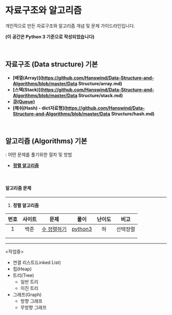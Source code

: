 # 자료구조와 알고리즘
개인적으로 만든 자료구조와 알고리즘 개념 및 문제 가이드라인입니다.

**(이 공간은 Python 3 기준으로 작성되었습니다)**

<br>

## 자료구조 (Data structure) 기본

- **[배열(Array)](https://github.com/Hanswind/Data-Structure-and-Algorithms/blob/master/Data Structure/array.md)**
- **[스택(Stack)](https://github.com/Hanswind/Data-Structure-and-Algorithms/blob/master/Data Structure/stack.md)**
- **[큐(Queue)](https://charincoding.com/2-큐/)**
- **[해쉬(Hash) - dict자료형](https://github.com/Hanswind/Data-Structure-and-Algorithms/blob/master/Data Structure/hash.md)**

<br>

## 알고리즘 (Algorithms) 기본

: 어떤 문제를 풀기위한 절차 및 방법

- **[정렬 알고리즘](./Algorithms/Sorting_Algorithm/README.md)**

<br>

#### 알고리즘 문제

----

1. **정렬 알고리즘**

| 번호 | 사이트 |                        문제                         |                   풀이                    | 난이도 |   비고   |
| :--: | :----: | :-------------------------------------------------: | :---------------------------------------: | :----: | :------: |
|  1   |  백준  | [수 정렬하기](https://www.acmicpc.net/problem/2750) | [python3](./Quizes/backjoon/back_2750.py) |   하   | 선택정렬 |
|      |        |                                                     |                                           |        |          |
|      |        |                                                     |                                           |        |          |











------

<작업중>

- 연결 리스트(Linked List)
- 힙(Heap)
- 트리(Tree)
  - 일반 트리
  - 이진 트리
- 그래프(Graph)
  - 방향 그래프
  - 무방향 그래프



